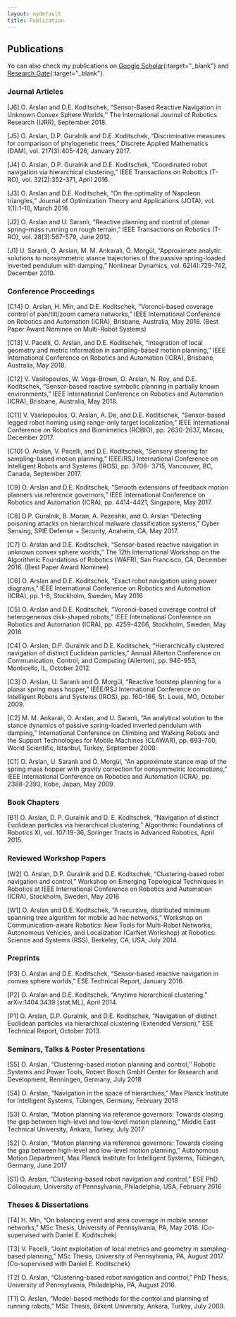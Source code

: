 ```yaml
---
layout: mydefault
title: Publication
---
```



## Publications

Yo can also check my publications on [Google Scholar](https://scholar.google.de/citations?user=6W1pEn0AAAAJ&hl=en){:target="_blank"} and [Research Gate](https://www.researchgate.net/profile/Omur_Arslan){:target="_blank"}.

### Journal Articles

[J6] O. Arslan and D.E. Koditschek, “Sensor-Based Reactive Navigation in Unknown Convex Sphere Worlds,’’ The International Journal of Robotics Research (IJRR), September 2018. <br style="margin:1.5em 0em;"/>

[J5] O. Arslan, D.P. Guralnik and D.E. Koditschek, “Discriminative measures for comparison of phylogenetic trees,” Discrete Applied Mathematics (DAM), vol. 217(3):405-426, January 2017.

[J4] O. Arslan, D.P. Guralnik and D.E. Koditschek, “Coordinated robot navigation via hierarchical clustering,” IEEE Transactions on Robotics (T-RO), vol. 32(2):352-371, April 2016.

[J3] O. Arslan and D.E. Koditschek, “On the optimality of Napoleon triangles,” Journal of Optimization Theory and Applications (JOTA), vol. 1(1):1-10, March 2016. 

[J2] O. Arslan and U. Saranlı, “Reactive planning and control of planar spring–mass running on rough terrain,” IEEE Transactions on Robotics (T-RO), vol. 28(3):567-579, June 2012. 

[J1] U. Saranlı, O. Arslan, M. M. Ankaralı, Ö. Morgül, “Approximate analytic solutions to nonsymmetric stance trajectories of the passive spring-loaded inverted pendulum with damping,” Nonlinear Dynamics, vol. 62(4):729-742, December 2010. 

### Conference Proceedings

[C14] O. Arslan, H. Min, and D.E. Koditschek, “Voronoi-based coverage control of pan/tilt/zoom camera networks,” IEEE International Conference on Robotics and Automation (ICRA), Brisbane, Australia, May 2018. (Best Paper Award Nominee on Multi-Robot Systems)

[C13] V. Pacelli, O. Arslan, and D.E. Koditschek, “Integration of local geometry and metric information in sampling-based motion planning,” IEEE International Conference on Robotics and Automation (ICRA), Brisbane, Australia, May 2018.

[C12] V. Vasilopoulos, W. Vega-Brown, O. Arslan, N. Roy, and D.E. Koditschek, “Sensor-based reactive symbolic planning in partially known environments,” IEEE International Conference on Robotics and Automation (ICRA), Brisbane, Australia, May 2018.

[C11] V. Vasilopoulos, O. Arslan, A. De, and D.E. Koditschek, “Sensor-based legged robot homing using range-only target localization,” IEEE International Conference on Robotics and Biomimetics (ROBIO), pp. 2630-2637, Macau, December 2017.

[C10] O. Arslan, V. Pacelli, and D.E. Koditschek, “Sensory steering for sampling-based motion planning,” IEEE/RSJ International Conference on Intelligent Robots and Systems (IROS), pp. 3708- 3715, Vancouver, BC, Canada, September 2017.

[C9] O. Arslan and D.E. Koditschek, “Smooth extensions of feedback motion planners via reference governors,” IEEE International Conference on Robotics and Automation (ICRA), pp. 4414-4421, Singapore, May 2017.

[C8] D.P. Guralnik, B. Moran, A. Pezeshki, and O. Arslan “Detecting poisoning attacks on hierarchical malware classification systems,” Cyber Sensing, SPIE Defense + Security, Anaheim, CA, May 2017.

[C7] O. Arslan and D.E. Koditschek, “Sensor-based reactive navigation in unknown convex sphere worlds,” The 12th International Workshop on the Algorithmic Foundations of Robotics (WAFR), San Francisco, CA, December 2016. (Best Paper Award Nominee)

[C6] O. Arslan and D.E. Koditschek, “Exact robot navigation using power diagrams,” IEEE International Conference on Robotics and Automation (ICRA), pp. 1-8, Stockholm, Sweden, May 2016

[C5] O. Arslan and D.E. Koditschek, “Voronoi-based coverage control of heterogeneous disk-shaped robots,” IEEE International Conference on Robotics and Automation (ICRA), pp. 4259-4266, Stockholm, Sweden, May 2016

[C4] O. Arslan, D.P. Guralnik and D.E. Koditschek, “Hierarchically clustered navigation of distinct Euclidean particles,” Annual Allerton Conference on Communication, Control, and Computing (Allerton), pp. 946-953, Monticello, IL, October 2012.

[C3] O. Arslan, U. Saranlı and Ö. Morgül, “Reactive footstep planning for a planar spring mass hopper,” IEEE/RSJ International Conference on Intelligent Robots and Systems (IROS), pp. 160-166, St. Louis, MO, October 2009.

[C2] M. M. Ankaralı, O. Arslan, and U. Saranlı, “An analytical solution to the stance dynamics of passive spring-loaded inverted pendulum with damping,” International Conference on Climbing and Walking Robots and the Support Technologies for Mobile Machines (CLAWAR), pp. 693-700, World Scientific, Istanbul, Turkey, September 2009.

[C1] O. Arslan, U. Saranlı and Ö. Morgül, “An approximate stance map of the spring mass hopper with gravity correction for nonsymmetric locomotions,” IEEE International Conference on Robotics and Automation (ICRA), pp. 2388-2393, Kobe, Japan, May 2009.

### Book Chapters

[B1] O. Arslan, D. P. Guralnik and D. E. Koditschek, “Navigation of distinct Euclidean particles via hierarchical clustering,” Algorithmic Foundations of Robotics XI, vol. 107:19-36, Springer Tracts in Advanced Robotics, April 2015. 

### Reviewed Workshop Papers

[W2] O. Arslan, D.P. Guralnik and D.E. Koditschek, “Clustering-based robot navigation and control,” Workshop on Emerging Topological Techniques in Robotics at IEEE International Conference on Robotics and Automation (ICRA), Stockholm, Sweden, May 2016

[W1] O. Arslan and D.E. Koditschek, “A recursive, distributed minimum spanning tree algorithm for mobile ad hoc networks,” Workshop on Communication-aware Robotics: New Tools for Multi-Robot Networks, Autonomous Vehicles, and Localization (CarNet Workshop) at Robotics: Science and Systems (RSS), Berkeley, CA, USA, July 2014.

### Preprints 

[P3] O. Arslan and D.E. Koditschek, “Sensor-based reactive navigation in convex sphere worlds,” ESE Technical Report, January 2016.

[P2] O. Arslan and D.E. Koditschek, “Anytime hierarchical clustering,” arXiv:1404.3439 [stat.ML], April 2014.

[P1] O. Arslan, D.P. Guralnik, and D.E. Koditschek, “Navigation of distinct Euclidean particles via hierarchical clustering (Extended Version),” ESE Technical Report, October 2013.

### Seminars, Talks & Poster Presentations

[S5] O. Arslan, “Clustering-based motion planning and control,’’ Robotic Systems and Power Tools, Robert Bosch GmbH Center for Research and Development, Renningen, Germany, July 2018

[S4] O. Arslan, “Navigation in the space of hierarchies,” Max Planck Institute for Intelligent Systems, Tübingen, Germany, February 2018

[S3] O. Arslan, “Motion planning via reference governors: Towards closing the gap between high-level and low-level motion planning,” Middle East Technical University, Ankara, Turkey, July 2017

[S2] O. Arslan, “Motion planning via reference governors: Towards closing the gap between high-level and low-level motion planning,” Autonomous Motion Department, Max Planck Institute for Intelligent Systems, Tübingen, Germany, June 2017

[S1] O. Arslan, “Clustering-based robot navigation and control,” ESE PhD Colloquium, University of Pennsylvania, Philadelphia, USA, February 2016

### Theses & Dissertations

[T4] H. Min, “On balancing event and area coverage in mobile sensor networks,” MSc
Thesis, University of Pennsylvania, PA, May 2018. (Co-supervised with Daniel E. Koditschek)

[T3] V. Pacelli, “Joint exploitation of local metrics and geometry in sampling-based planning,” MSc Thesis, University of Pennsylvania, PA, August 2017. (Co-supervised with Daniel E. Koditschek)

[T2] O. Arslan, “Clustering-based robot navigation and control,” PhD Thesis, University of Pennsylvania, Philadelphia, PA, August 2016.

[T1] O. Arslan, “Model-based methods for the control and planning of running robots,” MSc Thesis, Bilkent University, Ankara, Turkey, July 2009.
